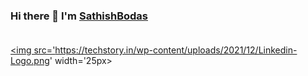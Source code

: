 ### Hi there 👋 I'm [SathishBodas](https://github.com/SathishBodas)<br><br>
<a href=https://github.com/SathishBodas><img src='https://techstory.in/wp-content/uploads/2021/12/Linkedin-Logo.png' width='25px>


<!--
**SathishBodas/SathishBodas** is a ✨ _special_ ✨ repository because its `README.md` (this file) appears on your GitHub profile.

Here are some ideas to get you started:

- 🔭 I’m currently working on ...
- 🌱 I’m currently learning ...
- 👯 I’m looking to collaborate on ...
- 🤔 I’m looking for help with ...
- 💬 Ask me about ...
- 📫 How to reach me: ...
- 😄 Pronouns: ...
- ⚡ Fun fact: ...
-->
